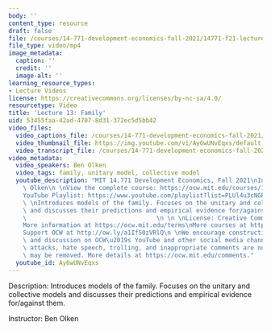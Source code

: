 ```yaml
---
body: ''
content_type: resource
draft: false
file: /courses/14-771-development-economics-fall-2021/14771-f21-lecture-13-version-2_360p_16_9.mp4
file_type: video/mp4
image_metadata:
  caption: ''
  credit: ''
  image-alt: ''
learning_resource_types:
- Lecture Videos
license: https://creativecommons.org/licenses/by-nc-sa/4.0/
resourcetype: Video
title: 'Lecture 13: Family'
uid: 53455faa-42ad-4707-8d31-372ec5d5bb42
video_files:
  video_captions_file: /courses/14-771-development-economics-fall-2021/1ckFCRNyOT_y3f6wwYUtqAOs6LZJYZpUU_transcript.webvtt
  video_thumbnail_file: https://img.youtube.com/vi/Ay6wUNvEqxs/default.jpg
  video_transcript_file: /courses/14-771-development-economics-fall-2021/1ckFCRNyOT_y3f6wwYUtqAOs6LZJYZpUU_transcript.pdf
video_metadata:
  video_speakers: Ben Olken
  video_tags: family, unitary model, collective model
  youtube_description: "MIT 14.771 Development Economics, Fall 2021\nInstructor: Ben\
    \ Olken\n \nView the complete course: https://ocw.mit.edu/courses/14-771-development-economics-fall-2021\n\
    YouTube Playlist: https://www.youtube.com/playlist?list=PLUl4u3cNGP61kvh3caDts2R6LmkYbmzaG\n\
    \ \nIntroduces models of the family. Focuses on the unitary and collective models\
    \ and discusses their predictions and empirical evidence for/against them.   \
    \                                    \n \n \nLicense: Creative Commons BY-NC-SA\n\
    More information at https://ocw.mit.edu/terms\nMore courses at https://ocw.mit.edu\n\
    Support OCW at http://ow.ly/a1If50zVRlQ\n \nWe encourage constructive comments\
    \ and discussion on OCW\u2019s YouTube and other social media channels. Personal\
    \ attacks, hate speech, trolling, and inappropriate comments are not allowed and\
    \ may be removed. More details at https://ocw.mit.edu/comments."
  youtube_id: Ay6wUNvEqxs
---
```

Description: Introduces models of the family. Focuses on the unitary and collective models and discusses their predictions and empirical evidence for/against them. 

Instructor: Ben Olken